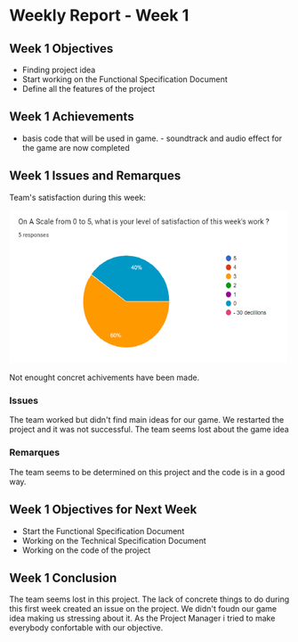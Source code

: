 # Weekly Report - Week 1
## Week 1 Objectives
- Finding project idea
- Start working on the Functional Specification Document
- Define all the features of the project

## Week 1 Achievements
-  basis code that will be used in game. - soundtrack and audio effect for the game are now completed
## Week 1 Issues and Remarques
Team's satisfaction during this week: 
<p>
<img src="Images/Week1TeamSatisfaction.png" width="500"> 

Not enought concret achivements have been made.
### Issues
The team worked but didn't find main ideas for our game. We restarted the project and it was not successful. The team seems lost about the game idea
### Remarques
The team seems to be determined on this project and the code is in a good way.
## Week 1 Objectives for Next Week
- Start the Functional Specification Document
- Working on the Technical Specification Document
- Working on the code of the project

## Week 1 Conclusion
The team seems lost in this project. The lack of concrete things to do during this first week created an issue on the project. We didn't foudn our game idea making us stressing about it.
As the Project Manager i tried to make everybody confortable with our objective.